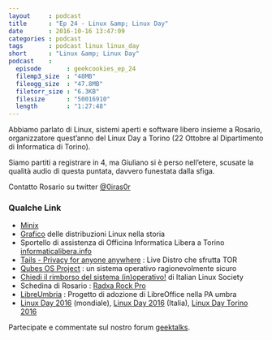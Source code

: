 ```yaml
---
layout     : podcast
title      : "Ep 24 - Linux &amp; Linux Day"
date       : 2016-10-16 13:47:09
categories : podcast
tags       : podcast linux linux_day
short      : "Linux &amp; Linux Day"
podcast    :
  episode       : geekcookies_ep_24
  filemp3_size  : "48MB"
  fileogg_size  : "47.8MB"
  filetorr_size : "6.3KB"
  filesize      : "50016910"
  length        : "1:27:48"
---
```


Abbiamo parlato di Linux, sistemi aperti e software libero insieme a Rosario, organizzatore quest’anno del Linux Day a Torino (22 Ottobre al Dipartimento di Informatica di Torino).

Siamo partiti a registrare in 4, ma Giuliano si è perso nell’etere, scusate la qualità audio di questa puntata, davvero funestata dalla sfiga.

Contatto Rosario su twitter [@0iras0r](https://twitter.com/0iras0r)  

<!-- more -->

### Qualche Link

- [Minix](https://it.wikipedia.org/wiki/MINIX)
- [Grafico](https://www.wikiwand.com/en/Linux_distribution) delle distribuzioni Linux nella storia
-  Sportello di assistenza di Officina Informatica Libera a Torino [informaticalibera.info](http://informaticalibera.info/)
- [Tails - Privacy for anyone anywhere](https://tails.boum.org/) : Live Distro che sfrutta TOR
- [Qubes OS Project](https://www.qubes-os.org/) : un sistema operativo ragionevolmente sicuro
- [Chiedi il rimborso del sistema (in)operativo!](http://sistemainoperativo.it/) di Italian Linux Society
- Schedina di Rosario : [Radxa Rock Pro](https://www.seeedstudio.com/Radxa-Rock-Pro-p-1979.html)
- [LibreUmbria](https://www.libreumbria.it/) : Progetto di adozione di LibreOffice nella PA umbra
- [Linux Day 2016](http://linuxday.org/) (mondiale), [Linux Day 2016](http://www.linuxday.it/) (Italia), [Linux Day Torino 2016](http://linuxdaytorino.org/2016/)

Partecipate e commentate sul nostro forum [geektalks](https://github.com/geekcookies/geektalks/issues/21).
